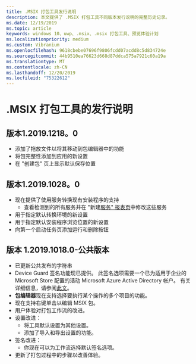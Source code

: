 ```yaml
---
title: .MSIX 打包工具发行说明
description: 本文提供了 .MSIX 打包工具不同版本发行说明的完整历史记录。
ms.date: 12/19/2019
ms.topic: article
keywords: windows 10、uwp、.msix、.msix 打包工具、预览体验计划
ms.localizationpriority: medium
ms.custom: Vibranium
ms.openlocfilehash: 9618cbebe07696f9806fcdd07acdd8c5d834724e
ms.sourcegitcommit: 44b9510ea76623d668d87ddca575a7921c60a19a
ms.translationtype: MT
ms.contentlocale: zh-CN
ms.lasthandoff: 12/20/2019
ms.locfileid: "75322612"
---
```

# <a name="release-notes-for-the-msix-packaging-tool"></a>.MSIX 打包工具的发行说明

## <a name="version-1201912180"></a>版本1.2019.1218。0

- 添加了拖放文件以将其移动到包编辑器中的功能
- 将包完整性添加到应用的新设置
- 在 "创建包" 页上显示默认保存位置

## <a name="version-1201910280"></a>版本1.2019.1028。0

- 现在提供了使用服务转换现有安装程序的支持
  - 查看检测到的所有服务并在 "新建[服务" 报表页](../convert-an-installer-with-services.md)中修改这些服务
- 用于指定默认转换环境的新设置
- 用于指定默认安装程序浏览位置的新设置
- 向第一个启动任务页添加运行和删除按钮

## <a name="version-1201910180---public-release"></a>版本 1.2019.1018.0-公共版本

- 已更新公共发布的字符串
- Device Guard 签名功能现已提供。 此签名选项需要一个已为适用于企业的 Microsoft Store 配置的活动 Microsoft Azure Active Directory 帐户。 有关详细信息，请参阅[此文](https://docs.microsoft.com/windows/msix/package/signing-package-device-guard-signing)。
- **包编辑器**现在支持选择要执行某个操作的多个项目的功能。
- 现在支持右键单击以编辑 MSIX 包。
- 用户体验对打包工作流的改进。
- 设置改进：
    - 将工具默认设置为其他设置。
    - 添加了导入和导出设置的功能。
- 签名改进：
    - 你现在可以为工作流选择默认签名选项。
- 更新了打包过程中的步骤以改善体验。

